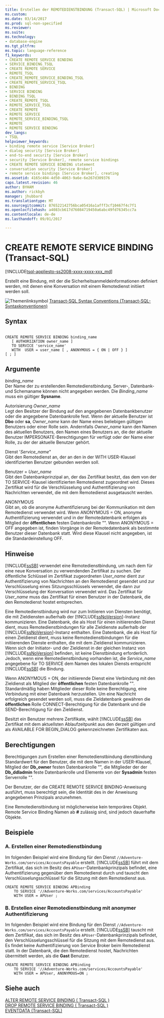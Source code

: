 ```yaml
---
title: Erstellen der REMOTEDIENSTBINDUNG (Transact-SQL) | Microsoft Docs
ms.custom: 
ms.date: 03/14/2017
ms.prod: sql-non-specified
ms.reviewer: 
ms.suite: 
ms.technology:
- database-engine
ms.tgt_pltfrm: 
ms.topic: language-reference
f1_keywords:
- CREATE REMOTE SERVICE BINDING
- SERVICE_BINDING_TSQL
- CREATE REMOTE SERVICE
- REMOTE_TSQL
- CREATE_REMOTE_SERVICE_BINDING_TSQL
- CREATE_REMOTE_SERVICE_TSQL
- BINDING
- SERVICE BINDING
- BINDING_TSQL
- CREATE_REMOTE_TSQL
- REMOTE_SERVICE_TSQL
- CREATE REMOTE
- REMOTE SERVICE
- REMOTE_SERVICE_BINDING_TSQL
- REMOTE
- REMOTE SERVICE BINDING
dev_langs:
- TSQL
helpviewer_keywords:
- binding remote service [Service Broker]
- dialog security [Service Broker]
- end-to-end security [Service Broker]
- security [Service Broker], remote service bindings
- CREATE REMOTE SERVICE BINDING statement
- conversation security [Service Broker]
- remote service bindings [Service Broker], creating
ms.assetid: 4165c404-4d50-4063-9a6e-6e267d309376
caps.latest.revision: 46
author: BYHAM
ms.author: rickbyh
manager: jhubbard
ms.translationtype: MT
ms.sourcegitcommit: 876522142756bca05416a1afff3cf10467f4c7f1
ms.openlocfilehash: a4083cb617d76084719450a6abc49fd76345cc7a
ms.contentlocale: de-de
ms.lasthandoff: 09/01/2017

---
```

# <a name="create-remote-service-binding-transact-sql"></a>CREATE REMOTE SERVICE BINDING (Transact-SQL)
[!INCLUDE[tsql-appliesto-ss2008-xxxx-xxxx-xxx_md](../../includes/tsql-appliesto-ss2008-xxxx-xxxx-xxx-md.md)]

  Erstellt eine Bindung, mit der die Sicherheitsanmeldeinformationen definiert werden, mit denen eine Konversation mit einem Remotedienst initiiert werden soll.  
  
 ![Themenlinksymbol](../../database-engine/configure-windows/media/topic-link.gif "Topic link icon") [Transact-SQL Syntax Conventions (Transact-SQL-Syntaxkonventionen)](../../t-sql/language-elements/transact-sql-syntax-conventions-transact-sql.md)  
  
## <a name="syntax"></a>Syntax  
  
```  
  
CREATE REMOTE SERVICE BINDING binding_name   
   [ AUTHORIZATION owner_name ]   
   TO SERVICE 'service_name'   
   WITH  USER = user_name [ , ANONYMOUS = { ON | OFF } ]  
[ ; ]  
```  
  
## <a name="arguments"></a>Argumente  
 *binding_name*  
 Der Name der zu erstellenden Remotedienstbindung. Server-, Datenbank- und Schemaname können nicht angegeben werden. Die *Binding_name* muss ein gültiger **Sysname**.  
  
 Autorisierung *Owner_name*  
 Legt den Besitzer der Bindung auf den angegebenen Datenbankbenutzer oder die angegebene Datenbankrolle fest. Wenn der aktuelle Benutzer ist **Dbo** oder **sa**, *Owner_name* kann der Name eines beliebigen gültigen Benutzers oder einer Rolle sein. Andernfalls *Owner_name* kann den Namen des aktuellen Benutzers, den Namen eines Benutzers an, die der aktuelle Benutzer IMPERSONATE-Berechtigungen für verfügt oder der Name einer Rolle, zu der der aktuelle Benutzer gehört.  
  
 Dienst '*Service_name*"  
 Gibt den Remotedienst an, der an den in der WITH USER-Klausel identifizierten Benutzer gebunden werden soll.  
  
 Benutzer = *User_name*  
 Gibt den Datenbankprinzipal an, der das Zertifikat besitzt, das dem von der TO SERVICE-Klausel identifizierten Remotedienst zugeordnet wird. Dieses Zertifikat wird für die Verschlüsselung und Authentifizierung von Nachrichten verwendet, die mit dem Remotedienst ausgetauscht werden.  
  
 ANONYMOUS  
 Gibt an, ob die anonyme Authentifizierung bei der Kommunikation mit dem Remotedienst verwendet wird. Wenn ANONYMOUS = ON, anonyme Authentifizierung verwendet und in der Remotedatenbank erfolgen als Mitglied der **öffentlichen** festen Datenbankrolle "". Wenn ANONYMOUS = OFF angegeben ist, finden Vorgänge in der Remotedatenbank als bestimmte Benutzer dieser Datenbank statt. Wird diese Klausel nicht angegeben, ist die Standardeinstellung OFF.  
  
## <a name="remarks"></a>Hinweise  
 [!INCLUDE[ssSB](../../includes/sssb-md.md)] verwendet eine Remotedienstbindung, um nach dem für eine neue Konversation zu verwendenden Zertifikat zu suchen. Der öffentliche Schlüssel im Zertifikat zugeordneten *User_name* dient zur Authentifizierung von Nachrichten an den Remotedienst gesendet und zur Verschlüsselung eines Sitzungsschlüssels verwendet, die dann zur Verschlüsselung der Konversation verwendet wird. Das Zertifikat für *User_name* muss das Zertifikat für einen Benutzer in der Datenbank, die den Remotedienst hostet entsprechen.  
  
 Eine Remotedienstbindung wird nur zum Initiieren von Diensten benötigt, die mit Zieldiensten außerhalb der [!INCLUDE[ssNoVersion](../../includes/ssnoversion-md.md)]-Instanz kommunizieren. Eine Datenbank, die als Host für einen initiierenden Dienst dient, muss Remotedienstbindungen für alle Zieldienste außerhalb der [!INCLUDE[ssNoVersion](../../includes/ssnoversion-md.md)]-Instanz enthalten. Eine Datenbank, die als Host für einen Zieldienst dient, muss keine Remotedienstbindungen für die initiierenden Dienste enthalten, die mit dem Zieldienst kommunizieren. Wenn sich der Initiator- und der Zieldienst in der gleichen Instanz von [!INCLUDE[ssNoVersion](../../includes/ssnoversion-md.md)] befinden, ist keine Dienstbindung erforderlich. Jedoch, wenn eine Remotedienstbindung vorhanden ist, die *Service_name* angegebene für TO SERVICE dem Namen des lokalen Diensts entspricht [!INCLUDE[ssSB](../../includes/sssb-md.md)] die Bindung.  
  
 Wenn ANONYMOUS = ON, der initiierende Dienst eine Verbindung mit den Zieldienst als Mitglied der **öffentlichen** festen Datenbankrolle "". Standardmäßig haben Mitglieder dieser Rolle keine Berechtigung, eine Verbindung mit einer Datenbank herzustellen. Um eine Nachricht erfolgreich gesendet werden soll, muss die Zieldatenbank gewähren die **öffentlichen** Rolle CONNECT-Berechtigung für die Datenbank und die SEND-Berechtigung für den Zieldienst.  
  
 Besitzt ein Benutzer mehrere Zertifikate, wählt [!INCLUDE[ssSB](../../includes/sssb-md.md)] das Zertifikat mit dem aktuellsten Ablaufzeitpunkt aus den derzeit gültigen und als AVAILABLE FOR BEGIN_DIALOG gekennzeichneten Zertifikaten aus.  
  
## <a name="permissions"></a>Berechtigungen  
 Berechtigungen zum Erstellen einer Remotedienstbindung dienstbindung Standardwert für den Benutzer, die mit dem Namen in der USER-Klausel, Mitglied der **Db_owner** festen Datenbankrolle "", die Mitglieder der der **Db_ddladmin** feste Datenbankrolle und Elemente von der **Sysadmin** festen Serverrolle "".  
  
 Der Benutzer, der die CREATE REMOTE SERVICE BINDING-Anweisung ausführt, muss berechtigt sein, die Identität des in der Anweisung angegebenen Prinzipals anzunehmen.  
  
 Eine Remotedienstbindung ist möglicherweise kein temporäres Objekt. Remote Service Binding Namen ab  **#**  zulässig sind, sind jedoch dauerhafte Objekte.  
  
## <a name="examples"></a>Beispiele  
  
### <a name="a-creating-a-remote-service-binding"></a>A. Erstellen einer Remotedienstbindung  
 Im folgenden Beispiel wird eine Bindung für den Dienst `//Adventure-Works.com/services/AccountsPayable` erstellt. [!INCLUDE[ssSB](../../includes/sssb-md.md)] führt mit dem Zertifikat, das sich im Besitz des `APUser`-Datenbankprinzipals befindet, eine Authentifizierung gegenüber dem Remotedienst durch und tauscht den Verschlüsselungsschlüssel für die Sitzung mit dem Remotedienst aus.  
  
```  
CREATE REMOTE SERVICE BINDING APBinding  
    TO SERVICE '//Adventure-Works.com/services/AccountsPayable'  
    WITH USER = APUser ;  
```  
  
### <a name="b-creating-a-remote-service-binding-using-anonymous-authentication"></a>B. Erstellen einer Remotedienstbindung mit anonymer Authentifizierung  
 Im folgenden Beispiel wird eine Bindung für den Dienst `//Adventure-Works.com/services/AccountsPayable` erstellt. [!INCLUDE[ssSB](../../includes/sssb-md.md)] tauscht mit dem Zertifikat, das sich im Besitz des `APUser`-Datenbankprinzipals befindet, den Verschlüsselungsschlüssel für die Sitzung mit dem Remotedienst aus. Es findet keine Authentifizierung von Service Broker beim Remotedienst statt. In der Datenbank, die den Remotedienst hostet, Nachrichten übermittelt werden, als die **Gast** Benutzer.  
  
```  
CREATE REMOTE SERVICE BINDING APBinding  
    TO SERVICE '//Adventure-Works.com/services/AccountsPayable'  
    WITH USER = APUser, ANONYMOUS=ON ;  
```  
  
## <a name="see-also"></a>Siehe auch  
 [ALTER REMOTE SERVICE BINDING &#40; Transact-SQL &#41;](../../t-sql/statements/alter-remote-service-binding-transact-sql.md)   
 [DROP REMOTE SERVICE BINDING &#40; Transact-SQL &#41;](../../t-sql/statements/drop-remote-service-binding-transact-sql.md)   
 [EVENTDATA &#40;Transact-SQL&#41;](../../t-sql/functions/eventdata-transact-sql.md)  
  
  
